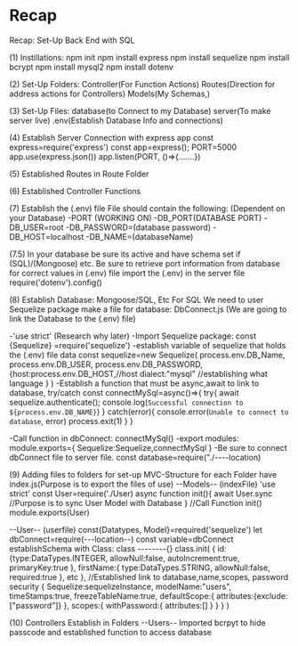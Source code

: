 # Recap
Recap: Set-Up Back End with SQL

(1) Instillations: 
npm init
npm install express
npm install sequelize
npm install bcrypt
npm install mysql2
npm install dotenv

(2) Set-Up Folders:
Controller(For Function Actions)
Routes(Direction for address actions for Controllers)
Models(My Schemas,)

(3) Set-Up Files:
database(to Connect to my Database)
server(To make server live)
.env(Establish Database Info and connections)

(4) Establish Server Connection with express app
const express=require('express')
const app=express();
PORT=5000
app.use(express.json())
app.listen(PORT, ()=>{.......})

(5) Established Routes in Route Folder 


(6) Established Controller Functions


(7) Establish the (.env) file
File should contain the following: (Dependent on your Database)
-PORT (WORKING ON)
-DB_PORT(DATABASE PORT)
-DB_USER=root
-DB_PASSWORD=(database password)
-DB_HOST=localhost
-DB_NAME=(databaseName)


(7.5) In your database be sure its active and have schema set if (SQL)/(Mongoose) etc. 
Be sure to retrieve port information from database for correct values in (.env) file
import the (.env) in the server file
require('dotenv').config()



(8) Establish Database: Mongoose/SQL, Etc
For SQL We need to user Sequelize package
make a file for database: DbConnect.js (We are going to link the Database to the (.env) file)

-'use strict' (Research why later)
-Import Sequelize package: const {Sequelize} =require('sequelize')
-establish variable of sequelize that holds the (.env) file data
    const sequelize=new Sequelize(
        process.env.DB_Name, process.env.DB_USER, process.env.DB_PASSWORD, 
        {host:process.env.DB_HOST,//host 
        dialect:"mysql" //establishing what language
        }
    )
-Establish a function that must be async,await to link to database, try/catch
const connectMySql=async()=>{
    try{
        await sequelize.authenticate();
        console.log(`Successful connection to ${process.env.DB_NAME}`)
    }
    catch(error){
        console.error(`Unable to connect to database`, error)
        process.exit(1)
    }
}

-Call function in dbConnect: connectMySql()
-export modules: module.exports={
    Sequelize:Sequelize,connectMySql
}
-Be sure to connect dbConnect file to server file. 
const database=require("./----location)

(9) Adding files to folders for set-up
MVC-Structure for each Folder have index.js(Purpose is to export the files of use)
--Models--
(indexFile)
'use strict'
const User=require('./User)
async function init(){
    await User.sync     //Purpose is to sync User Model with Database
}
//Call Function 
init()
module.exports(User)

--User--
(userfile)
const{Datatypes, Model}=required('sequelize')
let dbConnect=require(---location--)
const variable=dbConnect
establishSchema with Class:
    class --------{}
    class.init(
        {
           id:{type:DataTypes.INTEGER,
            allowNull:false,
            autoIncrement:true,
            primaryKey:true
        },
        firstName:{
            type:DataTypes.STRING,
            allowNull:false,
            required:true
        }, etc
        },
//Established link to database,name,scopes, password security
        {
    Sequelize:sequelizeInstance,
    modelName:"users", 
    timeStamps:true,
    freezeTableName:true,
    defaultScope:{
        attributes:{exclude:["password"]}
    },
    scopes:{
        withPassword:{
            attributes:[]
        }
    }
    }
    )

(10) Controllers Establish in Folders
--Users--
Imported bcrpyt to hide passcode and established function to access database 


